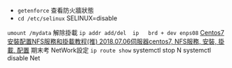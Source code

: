 * `getenforce` 查看防火牆狀態
* `cd /etc/selinux`
SELINUX=disable

`umount /mydata` 解除掛載
`ip addr add/del  ip   brd + dev enps08`
[Centos7安裝配置NFS服務和掛載教程(推)
2018.07.06伺服器centos7, NFS服務, 安裝, 掛載, 配置](https://codertw.com/%E4%BC%BA%E6%9C%8D%E5%99%A8/376452/)
期末考 NetWork設定
`ip route show`
systemctl stop N
systemctl disable Net

